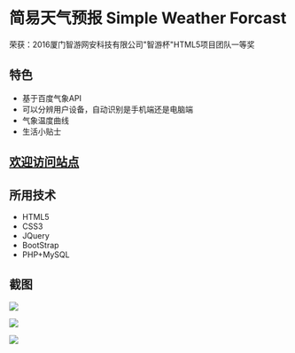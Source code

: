 # 简易天气预报 Simple Weather Forcast
荣获：2016厦门智游网安科技有限公司"智游杯"HTML5项目团队一等奖
## 特色
- 基于百度气象API
- 可以分辨用户设备，自动识别是手机端还是电脑端
- 气象温度曲线
- 生活小贴士

## [欢迎访问站点](http://weather.acmsmu.cn)
## 所用技术
- HTML5
- CSS3
- JQuery
- BootStrap
- PHP+MySQL
## 截图
![](http://xxx.fishc.org/album/201708/26/225858oelch7zsucqmvelg.png)

![](http://xxx.fishc.org/album/201708/26/225747j0t05omrrm1brrou.png)

![](http://xxx.fishc.org/album/201708/26/231154jqmumnkl6uf3m6jk.png)
